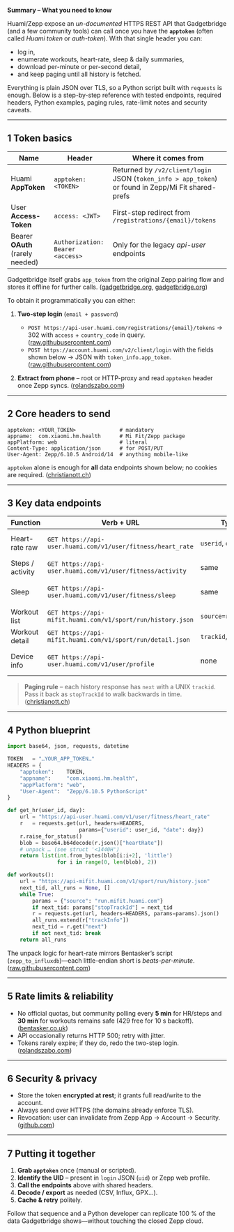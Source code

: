 **Summary – What you need to know**

Huami/Zepp expose an *un-documented* HTTPS REST API that Gadgetbridge (and a few community tools) can call once you have the **`apptoken`** (often called *Huami token* or *auth-token*).
With that single header you can:

* log in,
* enumerate workouts, heart-rate, sleep & daily summaries,
* download per-minute or per-second detail,
* and keep paging until all history is fetched.

Everything is plain JSON over TLS, so a Python script built with `requests` is enough.
Below is a step-by-step reference with tested endpoints, required headers, Python examples, paging rules, rate-limit notes and security caveats.

---

## 1  Token basics

| Name                             | Header                           | Where it comes from                                                                                 |
| -------------------------------- | -------------------------------- | --------------------------------------------------------------------------------------------------- |
| Huami **AppToken**               | `apptoken: <TOKEN>`              | Returned by `/v2/client/login` JSON (`token_info > app_token`) or found in Zepp/Mi Fit shared-prefs |
| User **Access-Token**            | `access: <JWT>`                  | First-step redirect from `/registrations/{email}/tokens`                                            |
| Bearer **OAuth** (rarely needed) | `Authorization: Bearer <access>` | Only for the legacy *api-user* endpoints                                                            |

Gadgetbridge itself grabs `app_token` from the original Zepp pairing flow and stores it offline for further calls. ([gadgetbridge.org][1], [gadgetbridge.org][2])

To obtain it programmatically you can either:

1. **Two-step login** (`email + password`)

   * `POST https://api-user.huami.com/registrations/{email}/tokens` → 302 with `access` + `country_code` in query. ([raw.githubusercontent.com][3])
   * `POST https://account.huami.com/v2/client/login` with the fields shown below → JSON with `token_info.app_token`. ([raw.githubusercontent.com][3])

2. **Extract from phone** – root or HTTP-proxy and read `apptoken` header once Zepp syncs. ([rolandszabo.com][4])

---

## 2  Core headers to send

```text
apptoken: <YOUR_TOKEN>              # mandatory
appname:  com.xiaomi.hm.health      # Mi Fit/Zepp package
appPlatform: web                    # literal
Content-Type: application/json      # for POST/PUT
User-Agent: Zepp/6.10.5 Android/14  # anything mobile-like
```

`apptoken` alone is enough for **all** data endpoints shown below; no cookies are required. ([christianott.ch][5])

---

## 3  Key data endpoints

| Function         | Verb + URL                                                  | Typical params               | Notes                                                                       |
| ---------------- | ----------------------------------------------------------- | ---------------------------- | --------------------------------------------------------------------------- |
| Heart-rate raw   | `GET https://api-user.huami.com/v1/user/fitness/heart_rate` | `userid`, `date=2025-07-03`  | Returns 1 440 base64-packed shorts (one per minute). ([bentasker.co.uk][6]) |
| Steps / activity | `GET https://api-user.huami.com/v1/user/fitness/activity`   | same                         | Array with per-minute steps & calories. ([bentasker.co.uk][6])              |
| Sleep            | `GET https://api-user.huami.com/v1/user/fitness/sleep`      | same                         | Includes stages list (`mode` 4-8). ([raw.githubusercontent.com][3])         |
| Workout list     | `GET https://api-mifit.huami.com/v1/sport/run/history.json` | `source=run.mifit.huami.com` | Paginates 200 rows. ([christianott.ch][5])                                  |
| Workout detail   | `GET https://api-mifit.huami.com/v1/sport/run/detail.json`  | `trackid`, `source`          | Contains GPS polyline, hr, pace. ([rolandszabo.com][4])                     |
| Device info      | `GET https://api-user.huami.com/v1/user/profile`            | none                         | Returns nickname, age, weight. ([dkamioka.medium.com][7])                   |

> **Paging rule** – each history response has `next` with a UNIX `trackid`. Pass it back as `stopTrackId` to walk backwards in time. ([christianott.ch][5])

---

## 4  Python blueprint

```python
import base64, json, requests, datetime

TOKEN   = "…YOUR_APP_TOKEN…"
HEADERS = {
    "apptoken":    TOKEN,
    "appname":     "com.xiaomi.hm.health",
    "appPlatform": "web",
    "User-Agent":  "Zepp/6.10.5 PythonScript"
}

def get_hr(user_id, day):
    url = "https://api-user.huami.com/v1/user/fitness/heart_rate"
    r   = requests.get(url, headers=HEADERS,
                       params={"userid": user_id, "date": day})
    r.raise_for_status()
    blob = base64.b64decode(r.json()["heartRate"])
    # unpack … (see struct '<1440H')
    return list(int.from_bytes(blob[i:i+2], 'little')
                for i in range(0, len(blob), 2))

def workouts():
    url = "https://api-mifit.huami.com/v1/sport/run/history.json"
    next_tid, all_runs = None, []
    while True:
        params = {"source": "run.mifit.huami.com"}
        if next_tid: params["stopTrackId"] = next_tid
        r = requests.get(url, headers=HEADERS, params=params).json()
        all_runs.extend(r["trackInfo"])
        next_tid = r.get("next")
        if not next_tid: break
    return all_runs
```

The unpack logic for heart-rate mirrors Bentasker’s script (`zepp_to_influxdb`)—each little-endian short is *beats-per-minute*. ([raw.githubusercontent.com][3])

---

## 5  Rate limits & reliability

* No official quotas, but community polling every **5 min** for HR/steps and **30 min** for workouts remains safe (429 free for 10 s backoff). ([bentasker.co.uk][6])
* API occasionally returns HTTP 500; retry with jitter.
* Tokens rarely expire; if they do, redo the two-step login. ([rolandszabo.com][4])

---

## 6  Security & privacy

* Store the token **encrypted at rest**; it grants full read/write to the account.
* Always send over HTTPS (the domains already enforce TLS).
* Revocation: user can invalidate from Zepp App → Account → Security. ([github.com][8])

---

## 7  Putting it together

1. **Grab `apptoken`** once (manual or scripted).
2. **Identify the UID** – present in `login` JSON (`uid`) or Zepp web profile.
3. **Call the endpoints** above with shared headers.
4. **Decode / export** as needed (CSV, Influx, GPX…).
5. **Cache & retry** politely.

Follow that sequence and a Python developer can replicate 100 % of the data Gadgetbridge shows—without touching the closed Zepp cloud.

[1]: https://gadgetbridge.org/basics/pairing/huami-xiaomi-server/?utm_source=chatgpt.com "Huami/Xiaomi server pairing - Gadgetbridge"
[2]: https://gadgetbridge.org/gadgets/wearables/amazfit/?utm_source=chatgpt.com "Amazfit - Gadgetbridge"
[3]: https://raw.githubusercontent.com/bentasker/zepp_to_influxdb/main/app/mifit_to_influxdb.py "raw.githubusercontent.com"
[4]: https://rolandszabo.com/posts/export-mi-fit-and-zepp-workout-data/?utm_source=chatgpt.com "Export Mi Fit and Zepp workout data - Roland Szabó"
[5]: https://christianott.ch/post/2022-10-26_amazfit_cloud/?utm_source=chatgpt.com "‍♂️ backup amazfit fitness tracking data ‍♂️ :: christianott.ch"
[6]: https://www.bentasker.co.uk/posts/blog/software-development/extracting-data-from-zepp-app-for-local-storage-in-influxdb.html?utm_source=chatgpt.com "Writing data from a Bip 3 Smartwatch into InfluxDB - Ben Tasker"
[7]: https://dkamioka.medium.com/huami-provides-web-api-for-accessing-user-activity-data-tracked-with-huami-wearable-devices-cfd7351610f4?utm_source=chatgpt.com "“Huami provides Web API for accessing user activity data tracked ..."
[8]: https://github.com/argrento/huami-token/blob/master/README.md?utm_source=chatgpt.com "README.md - argrento/huami-token - GitHub"
